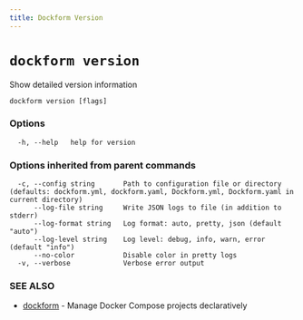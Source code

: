 ```yaml
---
title: Dockform Version
---
```


# `dockform version`

Show detailed version information

```
dockform version [flags]
```

### Options

```
  -h, --help   help for version
```

### Options inherited from parent commands

```
  -c, --config string       Path to configuration file or directory (defaults: dockform.yml, dockform.yaml, Dockform.yml, Dockform.yaml in current directory)
      --log-file string     Write JSON logs to file (in addition to stderr)
      --log-format string   Log format: auto, pretty, json (default "auto")
      --log-level string    Log level: debug, info, warn, error (default "info")
      --no-color            Disable color in pretty logs
  -v, --verbose             Verbose error output
```

### SEE ALSO

* [dockform](/cli/dockform)	 - Manage Docker Compose projects declaratively

